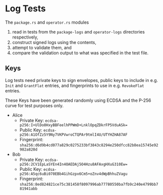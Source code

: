 # Log Tests

The `package.rs` and `operator.rs` modules

1. read in tests from the `package-logs` and `operator-logs` directories respectively,
2. construct signed logs using the contents,
3. attempt to validate them, and
4. compare the validation output to what was specified in the test file.

## Keys

Log tests need private keys to sign envelopes,
public keys to include in e.g. `Init` and `GrantFlat` entries,
and fingerprints to use in e.g. `RevokeFlat` entries.

These Keys have been generated randomly using ECDSA and the P-256 curve for test purposes only.

* Alice
  * Private Key: `ecdsa-p256:I+UlDo0HxyBBFeelhPPWmD+LnklOpqZDkrFP5VduASk=`
  * Public Key: `ecdsa-p256:A1OfZz5Y9Ny7VKPVwroCTQPAr9tmlI4U/UTYHZHA87AF`
  * Fingerprint: `sha256:d6d9b4cd077a829c0275233bf3843c8294e250dfcc82b8ea15745e92982a820d`
* Bob
  * Private Key: `ecdsa-p256:2CV1EpLaSYEn4In4OAEDAj5O4Hzu8AFAxgHXuG310Ew=`
  * Public Key: `ecdsa-p256:A5qc6uBi070EBb4GihGzpx6Cm5+oZnv4dWpBhhuZVagu`
  * Fingerprint: `sha256:8ed824821ce75c381458f8097996ab77780550ba7fb9c240e4799bb781941abb`

